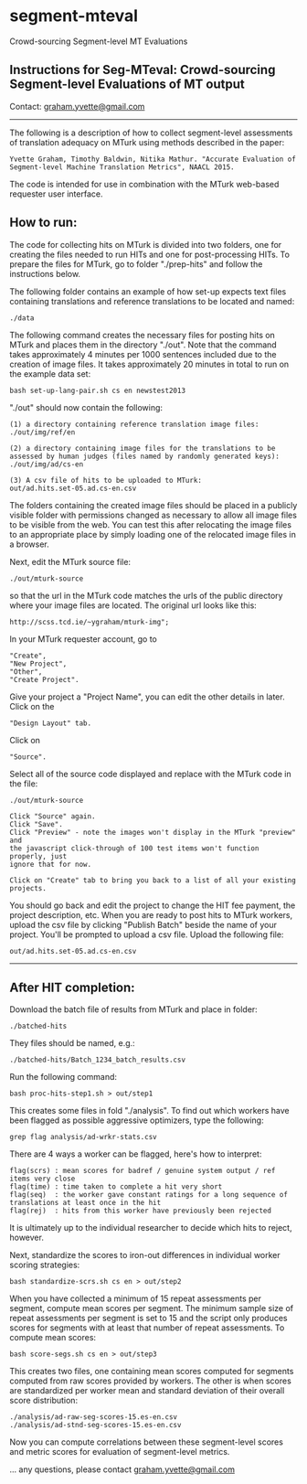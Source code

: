 # segment-mteval
Crowd-sourcing Segment-level MT Evaluations

Instructions for Seg-MTeval: Crowd-sourcing Segment-level Evaluations of MT output
-----------------------------------------------------------------------------------

Contact: graham.yvette@gmail.com

-----------------------------------------------------------------------------------

The following is a description of how to collect segment-level assessments
of translation adequacy on MTurk using methods described in the paper:

    Yvette Graham, Timothy Baldwin, Nitika Mathur. "Accurate Evaluation of
    Segment-level Machine Translation Metrics", NAACL 2015.

The code is intended for use in combination with the MTurk web-based
requester user interface.

How to run:
--------------------

The code for collecting hits on MTurk is divided into two folders, one for
creating the files needed to run HITs and one for post-processing HITs.
To prepare the files for MTurk, go to folder "./prep-hits" and follow
the instructions below.

The following folder contains an example of how set-up expects text files
containing translations and reference translations to be located and named:

    ./data

The following command creates the necessary files for posting hits on MTurk
and places them in the directory "./out". Note that the command takes
approximately 4 minutes per 1000 sentences included due to the creation of
image files. It takes approximately 20 minutes in total to run on the example
data set:

    bash set-up-lang-pair.sh cs en newstest2013

"./out" should now contain the following:

    (1) a directory containing reference translation image files:
    ./out/img/ref/en

    (2) a directory containing image files for the translations to be
    assessed by human judges (files named by randomly generated keys):
    ./out/img/ad/cs-en

    (3) A csv file of hits to be uploaded to MTurk:
    out/ad.hits.set-05.ad.cs-en.csv

The folders containing the created image files should be placed in a
publicly visible folder with permissions changed as necessary to allow
all image files to be visible from the web. You can test this after
relocating the image files to an appropriate place by simply loading one
of the relocated image files in a browser.

Next, edit the MTurk source file:

    ./out/mturk-source

so that the url in the MTurk code matches the urls of the public directory
where your image files are located. The original url looks like this:

    http://scss.tcd.ie/~ygraham/mturk-img";

In your MTurk requester account, go to

    "Create",
    "New Project",
    "Other",
    "Create Project".

Give your project a "Project Name", you can edit the other details in later.
Click on the

    "Design Layout" tab.

Click on

    "Source".

Select all of the source code displayed and replace with the MTurk code
in the file:

    ./out/mturk-source

    Click "Source" again.
    Click "Save".
    Click "Preview" - note the images won't display in the MTurk "preview" and
    the javascript click-through of 100 test items won't function properly, just
    ignore that for now.

    Click on "Create" tab to bring you back to a list of all your existing
    projects.

You should go back and edit the project to change the HIT fee payment,
the project description, etc.
When you are ready to post hits to MTurk workers, upload the csv file
by clicking "Publish Batch" beside the name of your project.
You'll be prompted to upload a csv file. Upload the following file:

    out/ad.hits.set-05.ad.cs-en.csv

------------------------------------------------------------------------------
After HIT completion:
------------------------------------------------------------------------------

Download the batch file of results from MTurk and place in folder:

    ./batched-hits

They files should be named, e.g.:

    ./batched-hits/Batch_1234_batch_results.csv

Run the following command:

    bash proc-hits-step1.sh > out/step1

This creates some files in fold "./analysis". To find out which
workers have been flagged as possible aggressive optimizers, type
the following:

    grep flag analysis/ad-wrkr-stats.csv

There are 4 ways a worker can be flagged, here's how to interpret:

    flag(scrs) : mean scores for badref / genuine system output / ref items very close
    flag(time) : time taken to complete a hit very short
    flag(seq)  : the worker gave constant ratings for a long sequence of translations at least once in the hit
    flag(rej)  : hits from this worker have previously been rejected

It is ultimately up to the individual researcher to decide which hits to
reject, however.

Next, standardize the scores to iron-out differences in individual worker
scoring strategies:

    bash standardize-scrs.sh cs en > out/step2

When you have collected a minimum of 15 repeat assessments per segment,
compute mean scores per segment. The minimum sample size of repeat
assessments per segment is set to 15 and the script only produces scores
for segments with at least that number of repeat assessments. To compute
mean scores:

    bash score-segs.sh cs en > out/step3

This creates two files, one containing mean scores computed for segments
computed from raw scores provided by workers. The other is when scores
are standardized per worker mean and standard deviation of their overall
score distribution:

    ./analysis/ad-raw-seg-scores-15.es-en.csv
    ./analysis/ad-stnd-seg-scores-15.es-en.csv

Now you can compute correlations between these segment-level
scores and metric scores for evaluation of segment-level metrics.

... any questions, please contact graham.yvette@gmail.com 
